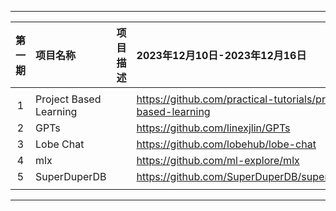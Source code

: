 
---

|        第一期         | 项目名称                 | 项目描述              | 2023年12月10日-2023年12月16日                                |
| :-------------------: | :----------------------- | :-------------------- | :----------------------------------------------------------- |
|                       |                          |                       |                                                              |
|           1           | Project Based Learning   |                       | https://github.com/practical-tutorials/project-based-learning |
|           2           | GPTs                     |                       | https://github.com/linexjlin/GPTs                            |
|           3           | Lobe Chat                |                       | https://github.com/lobehub/lobe-chat                         |
|           4           | mlx                      |                       | https://github.com/ml-explore/mlx                            |
|           5           | SuperDuperDB             |                       | https://github.com/SuperDuperDB/superduperdb                 |
|                       |                          |                       |                                                              |

---
